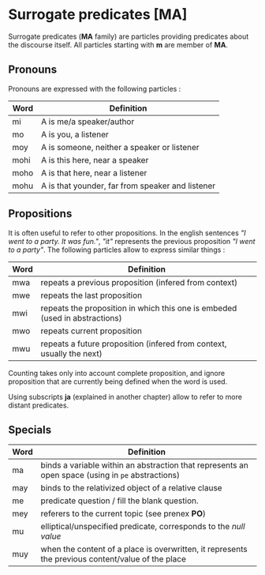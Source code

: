 # Surrogate predicates [MA]

Surrogate predicates (**MA** family) are particles providing predicates about
the discourse itself. All particles starting with **m** are member of **MA**.

## Pronouns

Pronouns are expressed with the following particles :

| Word | Definition                                       |
| ---- | ------------------------------------------------ |
| mi   | A is me/a speaker/author                         |
| mo   | A is you, a listener                             |
| moy  | A is someone, neither a speaker or listener      |
| mohi | A is this here, near a speaker                   |
| moho | A is that here, near a listener                  |
| mohu | A is that younder, far from speaker and listener |

<!--
## Variables / 3rd person pronouns

Particles starting with **mi-** are variables. They can be defined using `va`
and `lahe` (see chapters about **VA** and **LA** families for how to use them)
to have short words for a previously defined complex predicate. They can also be
used as 3rd person pronouns.

By default, they have an elliptical/contextual value. However, while being
elliptical *a variable always represents the same predicate/entity until it is
redefined*.

The current list is : mya, mye, myi, myo, myu. This list can be extended if
needed by following the pattern `"my" + vowel + h + ...`.
-->

## Propositions

It is often useful to refer to other propositions. In the english sentences *"I
went to a party. It was fun."*, *"it"* represents the previous proposition *"I
went to a party"*. The following particles allow to express similar things :

| Word | Definition                                                                  |
| ---- | --------------------------------------------------------------------------- |
| mwa  | repeats a previous proposition (infered from context)                       |
| mwe  | repeats the last proposition                                                |
| mwi  | repeats the proposition in which this one is embeded (used in abstractions) |
| mwo  | repeats current proposition                                                 |
| mwu  | repeats a future proposition (infered from context, usually the next)       |

Counting takes only into account complete proposition, and ignore proposition
that are currently being defined when the word is used.

Using subscripts **ja** (explained in another chapter) allow to refer to more distant predicates.

## Specials

| Word | Definition                                                                                        |
| ---- | ------------------------------------------------------------------------------------------------- |
| ma   | binds a variable within an abstraction that represents an open space (using in `pe` abstractions) |
| may  | binds to the relativized object of a relative clause                                              |
| me   | predicate question / fill the blank question.                                                     |
| mey  | referers to the current topic (see prenex **PO**)                                                 |
| mu   | elliptical/unspecified predicate, corresponds to the *null value*                                 |
| muy  | when the content of a place is overwritten, it represents the previous content/value of the place |

